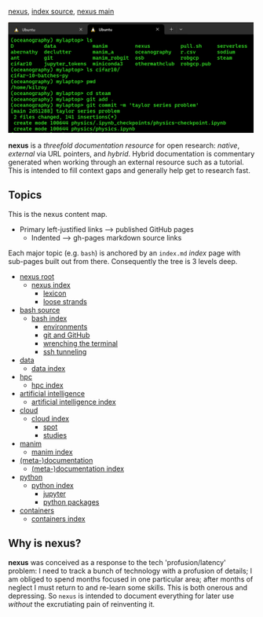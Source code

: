 [nexus](https://robfatland.github.io/nexus), [index source](https://github.com/robfatland/nexus/blob/gh-pages/index.md), 
[nexus main](https://github.com/robfatland/nexus/tree/main)


<img src="assets/img/greenandblack.png"
     alt="green and black icon"
     width="500"
     style="float: center; margin-right: 10px;" />



**nexus** is a *threefold documentation resource* for open research: *native*, *external* via URL pointers, 
and *hybrid*. Hybrid documentation is commentary generated when working through an external resource such 
as a tutorial. This is intended to fill context gaps and generally help get to research fast.


## Topics


This is the nexus content map. 

- Primary left-justified links --> published GitHub pages
    - Indented --> gh-pages markdown source links


Each major topic (e.g. `bash`) is anchored by an `index.md` *index* page with
sub-pages built out from there. Consequently the tree is 3 levels deep. 


- [nexus root](https://robfatland.github.io/nexus)
    - [nexus index](https://github.com/robfatland/nexus/blob/gh-pages/index.md)
        - [lexicon](https://github.com/robfatland/nexus/blob/gh-pages/lexicon.md)
        - [loose strands](https://github.com/robfatland/nexus/blob/gh-pages/loosestrands.md)
- [bash source](https://robfatland.github.io/nexus/bash)
    - [bash index](https://github.com/robfatland/nexus/blob/gh-pages/bash/index.md)
        - [environments](https://github.com/robfatland/nexus/blob/gh-pages/env/index.md)
        - [git and GitHub](https://github.com/robfatland/nexus/blob/gh-pages/git/index.md)
        - [wrenching the terminal](https://github.com/robfatland/nexus/blob/gh-pages/bash/terminal.md)
        - [ssh tunneling](https://github.com/robfatland/nexus/blob/gh-pages/bash/tunnels.md)
- [data](https://github.com/robfatland/nexus/blob/gh-pages/data/index.md)
    - [data index](https://github.com/robfatland/nexus/blob/gh-pages/data/index.md)
- [hpc](https://github.com/robfatland/nexus/blob/gh-pages/hpc/index.md)
    - [hpc index](https://github.com/robfatland/nexus/blob/gh-pages/hpc/index.md)
- [artificial intelligence](https://github.com/robfatland/nexus/blob/gh-pages/ai/index.md)
    - [artificial intelligence index](https://github.com/robfatland/nexus/blob/gh-pages/ai/index.md)
- [cloud](https://github.com/robfatland/nexus/blob/gh-pages/cloud/index.md)
    - [cloud index](https://github.com/robfatland/nexus/blob/gh-pages/cloud/index.md)
        - [spot](https://github.com/robfatland/nexus/blob/gh-pages/cloud/spot.md)
        - [studies](https://github.com/robfatland/nexus/blob/gh-pages/cloud/studies.md)
- [manim](https://github.com/robfatland/nexus/blob/gh-pages/manim/index.md)
    - [manim index](https://github.com/robfatland/nexus/blob/gh-pages/manim/index.md)
- [(meta-)documentation](https://github.com/robfatland/nexus/blob/gh-pages/documentation/index.md)
    - [(meta-)documentation index](https://github.com/robfatland/nexus/blob/gh-pages/documentation/index.md)
- [python](https://github.com/robfatland/nexus/blob/gh-pages/python/index.md)
    - [python index](https://github.com/robfatland/nexus/blob/gh-pages/python/index.md)
        - [jupyter](https://github.com/robfatland/nexus/blob/gh-pages/python/jupyter.md)
        - [python packages](https://github.com/robfatland/nexus/blob/gh-pages/python/packages.md)
- [containers](https://github.com/robfatland/nexus/blob/gh-pages/containers/index.md)
    - [containers index](https://github.com/robfatland/nexus/blob/gh-pages/containers/index.md)


## Why is nexus?


**nexus** was conceived as a response to the tech 'profusion/latency' problem: I need to track a bunch
of technology with a profusion of details; I am obliged to spend months focused in one particular area; 
after months of neglect I must return to and re-learn some skills. This is both onerous and depressing.
So `nexus` is intended to document everything for later use *without* the excrutiating pain of reinventing it.

